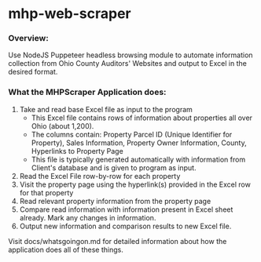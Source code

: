 # mhp-web-scraper

<h3>Overview:</h3>

Use NodeJS Puppeteer headless browsing module to automate information collection from Ohio County Auditors' Websites and output to Excel in the desired format.

<h3>What the MHPScraper Application does:</h3>

<ol>
  <li> Take and read base Excel file as input to the program
    <ul>
      <li> This Excel file contains rows of information about properties all over Ohio (about 1,200).</li>
      <li> The columns contain: Property Parcel ID (Unique Identifier for Property), Sales Information, Property Owner Information, County, Hyperlinks to Property Page </li>
      <li> This file is typically generated automatically with information from Client's database and is given to program as input. </li>
    </ul>
  </li>
  <li>
    Read the Excel File row-by-row for each property
  </li>
  <li>
    Visit the property page using the hyperlink(s) provided in the Excel row for that property
  </li>
  <li>
    Read relevant property information from the property page
  </li>
  <li>
    Compare read information with information present in Excel sheet already. Mark any changes in information.
  </li>
  <li>
    Output new information and comparison results to new Excel file.
  </li>
</ol>

Visit docs/whatsgoingon.md for detailed information about how the application does all of these things.
